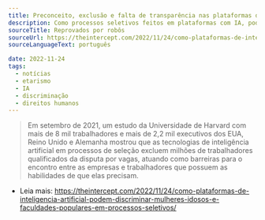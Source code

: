 ```yaml
---
title: Preconceito, exclusão e falta de transparência nas plataformas de seleção online
description: Como processos seletivos feitos em plataformas com IA, podem discriminar mulheres, idosos, e pessoas formadas em faculdades com menor prestígio.
sourceTitle: Reprovados por robôs
sourceUrl: https://theintercept.com/2022/11/24/como-plataformas-de-inteligencia-artificial-podem-discriminar-mulheres-idosos-e-faculdades-populares-em-processos-seletivos/
sourceLanguageText: português

date: 2022-11-24
tags: 
  - notícias
  - etarismo
  - IA
  - discriminação
  - direitos humanos
---
```


> Em setembro de 2021, um estudo da Universidade de Harvard com mais de 8 mil trabalhadores e mais de 2,2 mil executivos dos EUA, Reino Unido e Alemanha mostrou que as tecnologias de inteligência artificial em processos de seleção excluem milhões de trabalhadores qualificados da disputa por vagas, atuando como barreiras para o encontro entre as empresas e trabalhadores que possuem as habilidades de que elas precisam.

* Leia mais: https://theintercept.com/2022/11/24/como-plataformas-de-inteligencia-artificial-podem-discriminar-mulheres-idosos-e-faculdades-populares-em-processos-seletivos/

